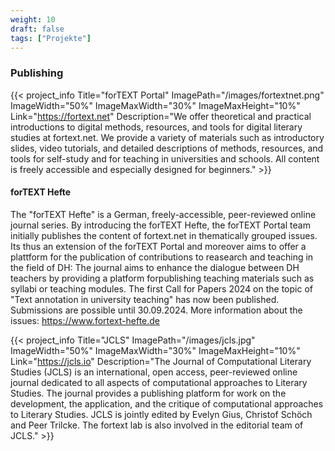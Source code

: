```yaml
---
weight: 10
draft: false
tags: ["Projekte"]
---
```


### Publishing

{{< project_info
    Title="forTEXT Portal"
    ImagePath="/images/fortextnet.png"
    ImageWidth="50%"
    ImageMaxWidth="30%"
    ImageMaxHeight="10%"
    Link="https://fortext.net"
    Description="We offer theoretical and practical introductions to digital methods, resources, and tools for digital literary studies at fortext.net. We provide a variety of materials such as introductory slides, video tutorials, and detailed descriptions of methods, resources, and tools for self-study and for teaching in universities and schools. All content is freely accessible and especially designed for beginners." >}}

#### forTEXT Hefte
The "forTEXT Hefte" is a German, freely-accessible, peer-reviewed online journal series. By introducing the forTEXT Hefte, the forTEXT Portal team initially publishes the content of fortext.net in thematically grouped issues. Its thus an extension of the forTEXT Portal and moreover aims to offer a plattform for the publication of contributions to reasearch and teaching in the field of DH: The journal aims to enhance the dialogue between DH teachers by providing a platform forpublishing teaching materials such as syllabi or teaching modules.
The first Call for Papers 2024 on the topic of "Text annotation in university teaching" has now been published. Submissions are possible until 30.09.2024.
More information about the issues: https://www.fortext-hefte.de


{{< project_info
    Title="JCLS"
    ImagePath="/images/jcls.jpg"
    ImageWidth="50%"
    ImageMaxWidth="30%"
    ImageMaxHeight="10%"
    Link="https://jcls.io"
    Description="The Journal of Computational Literary Studies (JCLS) is an international, open access, peer-reviewed online journal dedicated to all aspects of computational approaches to Literary Studies. The journal provides a publishing platform for work on the development, the application, and the critique of computational approaches to Literary Studies. JCLS is jointly edited by Evelyn Gius, Christof Schöch and Peer Trilcke. The fortext lab is also involved in the editorial team of JCLS." >}}


</br>
</br>
</br>
</br>
